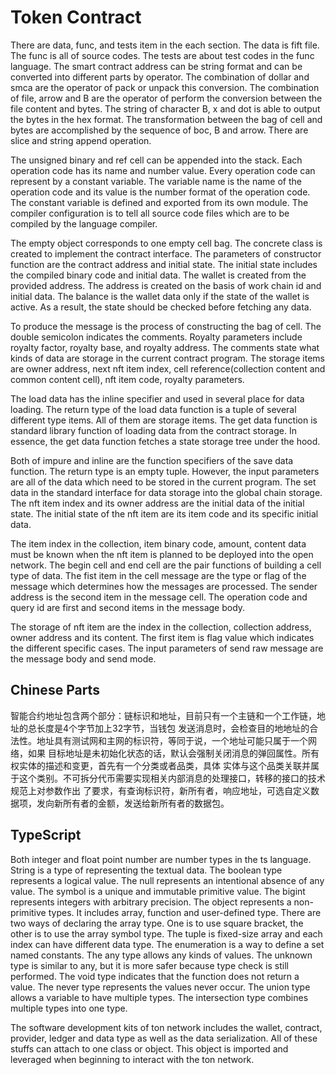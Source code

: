 # Token Contract

There are data, func, and tests item in the each section. The data is fift file. The func is all of source codes. The tests are about test codes in the func language. The smart contract address can be string format and can be converted into different parts by operator. The combination of dollar and smca are the operator of pack or unpack this conversion. The combination of file, arrow and B are the operator of perform the conversion between the file content and bytes. The string of character B, x and dot is able to output the bytes in the hex format. The transformation between the bag of cell and bytes are accomplished by the sequence of boc, B and arrow. There are slice and string append operation. 

The unsigned binary and ref cell can be appended into the stack. Each operation code has its name and number value. Every operation code can represent by a constant variable. The variable name is the name of the operation code and its value is the number format of the operation code. The constant variable is defined and exported from its own module. The compiler configuration is to tell all source code files which are to be compiled by the language compiler. 

The empty object corresponds to one empty cell bag. The concrete class is created to implement the contract interface. The parameters of constructor function are the contract address and initial state. The initial state includes the compiled binary code and initial data. The wallet is created from the provided address. The address is created on the basis of work chain id and initial data. The balance is the wallet data only if the state of the wallet is active. As a result, the state should be checked before fetching any data. 

To produce the message is the process of constructing the bag of cell. The double semicolon indicates the comments. Royalty parameters include royalty factor, royalty base, and royalty address. The comments state what kinds of data are storage in the current contract program. The storage items are owner address, next nft item index, cell reference(collection content and common content cell), nft item code, royalty parameters. 

The load data has the inline specifier and used in several place for data loading. The return type of the load data function is a tuple of several different type items. All of them are storage items. The get data function is standard library function of loading data from the contract storage. In essence, the get data function fetches a state storage tree under the hood. 

Both of impure and inline are the function specifiers of the save data function. The return type is an empty tuple. However, the input parameters are all of the data which need to be stored in the current program. The set data in the standard interface for data storage into the global chain storage. The nft item index and its owner address are the initial data of the initial state. The initial state of the nft item are its item code and its specific initial data. 

The item index in the collection, item binary code, amount, content data must be known when the nft item is planned to be deployed into the open network. The begin cell and end cell are the pair functions of building a cell type of data. The fist item in the cell message are the type or flag of the message which determines how the messages are processed. The sender address is the second item in the message cell. The operation code and query id are first and second items in the message body. 

The storage of nft item are the index in the collection, collection address, owner address and its content. The first item is flag value which indicates the different specific cases. The input parameters of send raw message are the message body and send mode. 

## Chinese Parts

智能合约地址包含两个部分：链标识和地址，目前只有一个主链和一个工作链，地址的总长度是4个字节加上32字节，当钱包
发送消息时，会检查目的地地址的合法性。地址具有测试网和主网的标识符，等同于说，一个地址可能只属于一个网络，如果
目标地址是未初始化状态的话，默认会强制关闭消息的弹回属性。所有权实体的描述和变更，首先有一个分类或者品类，具体
实体与这个品类关联并属于这个类别。不可拆分代币需要实现相关内部消息的处理接口，转移的接口的技术规范上对参数作出
了要求，有查询标识符，新所有者，响应地址，可选自定义数据项，发向新所有者的金额，发送给新所有者的数据包。

## TypeScript

Both integer and float point number are number types in the ts language. String is a type of representing the textual data. The boolean type represents a logical value. The null represents an intentional absence of any value. The symbol is a unique and immutable primitive value. The bigint represents integers with arbitrary precision. The object represents a non-primitive types. It includes array, function and user-defined type. There are two ways of declaring the array type. One is to use square bracket, the other is to use the array symbol type. The tuple is fixed-size array and each index can have different data type. The enumeration is a way to define a set named constants. The any type allows any kinds of values. The unknown type is similar to any, but it is more safer because type check is still performed. The void type indicates that the function does not return a value. The never type represents the values never occur. The union type allows a variable to have multiple types. The intersection type combines multiple types into one type.

The software development kits of ton network includes the wallet, contract, provider, ledger and data type as well as the data serialization. All of these stuffs can attach to one class or object. This object is imported and leveraged when beginning to interact with the ton network. 


